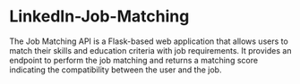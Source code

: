 # LinkedIn-Job-Matching
The Job Matching API is a Flask-based web application that allows users to match their skills and education criteria with job requirements. It provides an endpoint to perform the job matching and returns a matching score indicating the compatibility between the user and the job.
